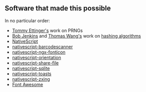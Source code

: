 ## Software that made this possible

In no particular order:

- [Tommy Ettinger's](https://gist.github.com/tommyettinger/46a874533244883189143505d203312c) work on PRNGs
- [Bob Jenkins](https://burtleburtle.net/bob/index.html) and [Thomas Wang's](https://gist.github.com/badboy/6267743) work on [hashing algorithms](https://burtleburtle.net/bob/hash/integer.html)
- [NativeScript](https://www.nativescript.org/)
- [nativescript-barcodescanner](https://github.com/EddyVerbruggen/nativescript-barcodescanner)
- [nativescript-ngx-fonticon](https://github.com/NathanWalker/nativescript-ngx-fonticon)
- [nativescript-orientation](https://github.com/NathanaelA/nativescript-orientation)
- [nativescript-share-file](https://github.com/braune-digital/nativescript-share-file)
- [nativescript-sqlite](https://github.com/NathanaelA/nativescript-sqlite)
- [nativescript-toasts](https://github.com/mdanishs/nativescript-toasts)
- [nativescript-zxing](https://github.com/NathanaelA/nativescript-zxing)
- [Font Awesome](https://fontawesome.com)

